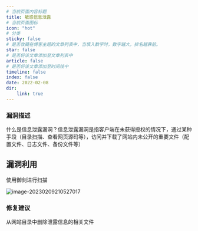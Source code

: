 ```yaml
---
# 当前页面内容标题
title: 敏感信息泄露
# 当前页面图标
icon: "hot"
# 分类
sticky: false
# 是否收藏在博客主题的文章列表中，当填入数字时，数字越大，排名越靠前。
star: false
# 是否将该文章添加至文章列表中
article: false
# 是否将该文章添加至时间线中
timeline: false
index: false
date: 2022-02-08
dir:
    link: true
---
```


### 漏洞描述

什么是信息泄露漏洞？信息泄露漏洞是指客户端在未获得授权的情况下，通过某种手段（目录扫描、查看网页源码等），访问并下载了网站内未公开的重要文件（配置文件、日志文件、备份文件等）

## 漏洞利用

使用御剑进行扫描

![image-20230209210527017](/%E4%BF%A1%E6%81%AF%E6%B3%84%E9%9C%B2%E6%BC%8F%E6%B4%9E/image-20230209210527017.png)

### 修复建议 

从网站目录中删除泄露信息的相关文件
